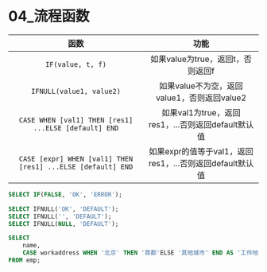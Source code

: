 # 04_流程函数

|                            函数                             |                           功能                           |
| :---------------------------------------------------------: | :------------------------------------------------------: |
|                      `IF(value, t, f)`                      |            如果value为true，返回t，否则返回f             |
|                  `IFNULL(value1, value2)`                   |       如果value不为空，返回value1，否则返回value2        |
|    `CASE WHEN [val1] THEN [res1] ...ELSE [default] END`     |    如果val1为true，返回res1，...否则返回default默认值    |
| `CASE [expr] WHEN [val1] THEN [res1] ...ELSE [default] END` | 如果expr的值等于val1，返回res1，...否则返回default默认值 |

```sql
SELECT IF(FALSE, 'OK', 'ERROR');

SELECT IFNULL('OK', 'DEFAULT');
SELECT IFNULL('', 'DEFAULT');
SELECT IFNULL(NULL, 'DEFAULT');

SELECT
    name,
    CASE workaddress WHEN '北京' THEN '首都'ELSE '其他城市' END AS '工作地址'
FROM emp;
```

